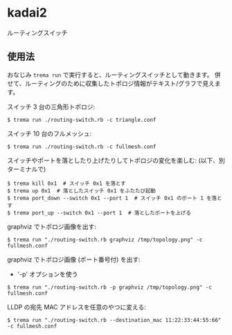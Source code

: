 kadai2
======

ルーティングスイッチ

使用法
------

おなじみ `trema run` で実行すると、ルーティングスイッチとして動きます。
併せて、ルーティングのために収集したトポロジ情報がテキスト/グラフで見えます。

スイッチ 3 台の三角形トポロジ:

```shell
$ trema run ./routing-switch.rb -c triangle.conf
```

スイッチ 10 台のフルメッシュ:

```shell
$ trema run ./routing-switch.rb -c fullmesh.conf
```

スイッチやポートを落としたり上げたりしてトポロジの変化を楽しむ:
(以下、別ターミナルで)

```shell
$ trema kill 0x1  # スイッチ 0x1 を落とす
$ trema up 0x1  # 落としたスイッチ 0x1 をふたたび起動
$ trema port_down --switch 0x1 --port 1  # スイッチ 0x1 のポート 1 を落とす
$ trema port_up --switch 0x1 --port 1  # 落としたポートを上げる
```

graphviz でトポロジ画像を出す:

```shell
$ trema run "./routing-switch.rb graphviz /tmp/topology.png" -c fullmesh.conf
```

graphviz でトポロジ画像 (ポート番号付) を出す:

- '-p' オプションを使う

```shell
$ trema run "./routing-switch.rb -p graphviz /tmp/topology.png" -c fullmesh.conf
```

LLDP の宛先 MAC アドレスを任意のやつに変える:

```shell
$ trema run "./routing-switch.rb --destination_mac 11:22:33:44:55:66" -c fullmesh.conf
```
